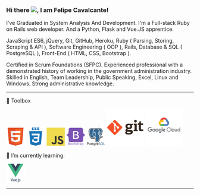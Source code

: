 ### Hi there <img src="https://raw.githubusercontent.com/MartinHeinz/MartinHeinz/master/wave.gif" width="30px">, I am Felipe Cavalcante!

I've Graduated in System Analysis And Development. 
I'm a Full-stack Ruby on Rails web developer.
And a Python, Flask and Vue.JS apprentice.

JavaScript ES6, jQuery, Git, GitHub, Heroku, Ruby ( Parsing, Storing, Scraping & API ), Software Engineering ( OOP ), Rails, Database & SQL ( PostgreSQL ), Front-End ( HTML, CSS, Bootstrap ).

Certified in Scrum Foundations (SFPC). 
Experienced professional with a demonstrated history of working in the government administration industry. Skilled in English, Team Leadership, Public Speaking, Excel, Linux and Windows. Strong administrative knowledge.

---

🧰 Toolbox

<img src="https://github.com/devicons/devicon/blob/master/icons/html5/html5-original.svg" alt="HTML" width="50" height="50"/> <img src="https://github.com/devicons/devicon/blob/master/icons/css3/css3-plain-wordmark.svg" alt="CSS" width="50" height="50"/> <img src="https://github.com/devicons/devicon/blob/master/icons/javascript/javascript-original.svg" alt="JavaScript" width="50" height="50"/> <img src="https://github.com/devicons/devicon/blob//master/icons/bootstrap/bootstrap-plain-wordmark.svg" alt="Bootstrap" width="50" height="50"/> <img src="https://github.com/devicons/devicon/blob/master/icons/postgresql/postgresql-original-wordmark.svg" alt="PostgreSQL" width="50" height="50"/> <img src="https://github.com/devicons/devicon/blob/master/icons/git/git-original-wordmark.svg" alt="Git" width="100" height="100"/> <img src="https://github.com/devicons/devicon/blob/master/icons/googlecloud/googlecloud-original-wordmark.svg" alt="GCP" width="100" height="100"/>

🌱 I’m currently learning:

<img src="https://github.com/devicons/devicon/blob/master/icons/vuejs/vuejs-original-wordmark.svg" alt="VueJS" width="50" height="50"/> 

---


<!--
**capelobo/capelobo** is a ✨ _special_ ✨ repository because its `README.md` (this file) appears on your GitHub profile.
miro
figma
Here are some ideas to get you started:

- 🔭 I’m currently working on ...
- 🌱 I’m currently learning ...
- 👯 I’m looking to collaborate on ...
- 🤔 I’m looking for help with ...
- 💬 Ask me about ...
- 📫 How to reach me: ...
- 😄 Pronouns: ...
- ⚡ Fun fact: ...
-->
